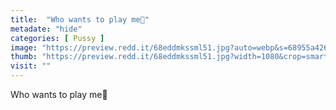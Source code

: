 ```yaml
---
title:  "Who wants to play me🥺"
metadate: "hide"
categories: [ Pussy ]
image: "https://preview.redd.it/68eddmkssml51.jpg?auto=webp&s=68955a4265d06d786a9802c09d0d9e1b07e6c7c0"
thumb: "https://preview.redd.it/68eddmkssml51.jpg?width=1080&crop=smart&auto=webp&s=b37f5daf480b993e80f4c367e288d98c2882bf35"
visit: ""
---
```

Who wants to play me🥺
